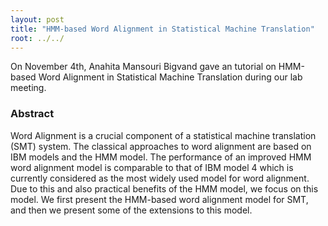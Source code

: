 ```yaml
---
layout: post
title: "HMM-based Word Alignment in Statistical Machine Translation"
root: ../../
---
```

On November 4th, Anahita Mansouri Bigvand gave an tutorial on HMM-based Word Alignment in Statistical Machine Translation during our lab meeting.

### Abstract

Word Alignment is a crucial component of a statistical machine translation (SMT) system. The classical
approaches to word alignment are based on IBM models and the HMM model. The performance of an improved HMM word alignment model is comparable to that of IBM model 4 which is currently considered as the most widely used model for word alignment. Due to this and also practical benefits of the HMM model, we focus on this model. We first present the HMM-based word alignment model for SMT, and then we present some of the
extensions to this model.
